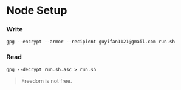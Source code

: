 Node Setup
==============

### Write

```shell
gpg --encrypt --armor --recipient guyifan1121@gmail.com run.sh

```

### Read

```shell
gpg --decrypt run.sh.asc > run.sh
```

> Freedom is not free.
